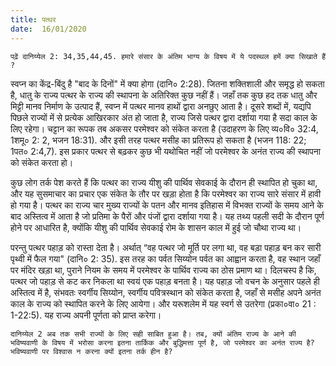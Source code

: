 ```yaml
---
title: पत्थर
date:  16/01/2020
---
```


`पढ़ें दानिय्येल 2: 34,35,44,45. हमारे संसार के अंतिम भाग्य के विषय में ये पदस्थल हमें क्या सिखाते हैं ?`

स्वप्न का केंद्र-बिंदु है "बाद के दिनों" में क्या होगा (दानि० 2:28). जितना शक्तिशाली और समृद्ध हो सकता है, धातु के राज्य पत्थर के राज्य की स्थापना के अतिरिक्त कुछ नहीं हैं। जहाँ तक कुछ हद तक धातु और मिट्टी मानव निर्माण के उत्पाद हैं, स्वप्न में पत्थर मानव हाथों द्वारा अनछुए आता है। दूसरे शब्दों में, यद्यपि पिछले राज्यों में से प्रत्येक आखिरकार अंत हो जाता है, राज्य जिसे पत्थर द्वारा दर्शाया गया है सदा काल के लिए रहेगा। चट्टान का रूपक तब अकसर परमेश्वर को संकेत करता है (उदाहरण के लिए व्य०वि० 32:4, 1शमू० 2: 2, भजन 18:31). और इसी तरह पत्थर मसीह का प्रतिरूप हो सकता है (भजन 118: 22; 1पत० 2:4,7). इस प्रकार पत्थर से बढ़कर कुछ भी यथोचित नहीं जो परमेश्वर के अनंत राज्य की स्थापना को संकेत करता हो।

कुछ लोग तर्क पेश करते हैं कि पत्थर का राज्य यीशु की पार्थिव सेवकाई के दौरान ही स्थापित हो चुका था, और यह सुसमाचार का प्रचार एक संकेत के तौर पर खड़ा होता है कि परमेश्वर का राज्य सारे संसार में हावी हो गया है। पत्थर का राज्य चार मुख्य राज्यों के पतन और मानव इतिहास में विभक्त राज्यों के समय आने के बाद अस्तित्व में आता है जो प्रतिमा के पैरों और पंजों द्वारा दर्शाया गया है। यह तथ्य पहली सदी के दौरान पूर्ण होने पर आधारित है, क्योंकि यीशु की पार्थिव सेवकाई रोम के शासन काल में हुई जो चौथा राज्य था।

परन्तु पत्थर पहाड़ को रास्ता देता है। अर्थात् “वह पत्थर जो मूर्ति पर लगा था, वह बड़ा पहाड़ बन कर सारी पृथ्वी में फैल गया" (दानि० 2: 35). इस तरह का पर्वत सिय्योन पर्वत का आह्वान करता है, वह स्थान जहाँ पर मंदिर खड़ा था, पुराने नियम के समय में परमेश्वर के पार्थिव राज्य का ठोस प्रमाण था। दिलचस्प है कि, पत्थर जो पहाड़ से कट कर निकला था स्वयं एक पहाड़ बनता है। यह पहाड़ जो वचन के अनुसार पहले ही अस्तित्व में है, संभवतः स्वर्गीय सिय्योन, स्वर्गीय पवित्रस्थान को संकेत करता है, जहाँ से मसीह अपने अनंत काल के राज्य को स्थापित करने के लिए आयेगा। और यरूशलेम में यह स्वर्ग से उतरेगा (प्रका०वा० 21 : 1-22:5). यह राज्य अपनी पूर्णता को प्राप्त करेगा।

`दानिय्येल 2 अब तक सभी राज्यों के लिए सही साबित हुआ है। तब, क्यों अंतिम राज्य के आने की भविष्यवाणी के विषय में भरोसा करना इतना तार्किक और बुद्धिमत्ता पूर्ण है, जो परमेश्वर का अनंत राज्य है? भविष्यवाणी पर विश्वास न करना क्यों इतना तर्क हीन है?`